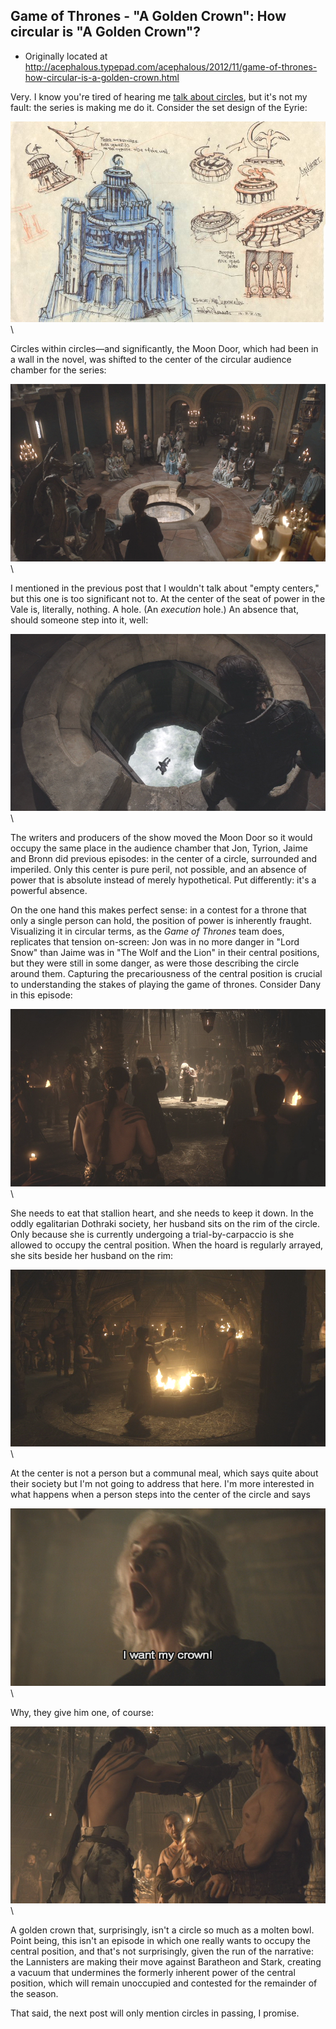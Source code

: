 ## Game of Thrones - "A Golden Crown": How circular is "A Golden Crown"?

 * Originally located at http://acephalous.typepad.com/acephalous/2012/11/game-of-thrones-how-circular-is-a-golden-crown.html

Very. I know you're tired of hearing me [talk about circles](http://acephalous.typepad.com/acephalous/2012/11/game-of-thrones-everyone-is-alone-everyone-is-surrounded-in-the-wolf-and-the-lion.html), but it's not my fault: the series is making me do it. Consider the set design of the Eyrie:

![6a00d8341c2df453ef017ee507307a970d](images/tv/game-of-thrones-a-golden-crown/6a00d8341c2df453ef017ee507307a970d.jpg)\ 

Circles within circles—and significantly, the Moon Door, which had been in a wall in the novel, was shifted to the center of the circular audience chamber for the series:

![6a00d8341c2df453ef017ee5075c8a970d](images/tv/game-of-thrones-a-golden-crown/6a00d8341c2df453ef017ee5075c8a970d.png)\ 

I mentioned in the previous post that I wouldn't talk about "empty centers," but this one is too significant not to. At the center of the seat of power in the Vale is, literally, nothing. A hole. (An *execution* hole.) An absence that, should someone step into it, well:

![6a00d8341c2df453ef017c33637be3970b](images/tv/game-of-thrones-a-golden-crown/6a00d8341c2df453ef017c33637be3970b.png)\ 

The writers and producers of the show moved the Moon Door so it would occupy the same place in the audience chamber that Jon, Tyrion, Jaime and Bronn did previous episodes: in the center of a circle, surrounded and imperiled. Only this center is pure peril, not possible, and an absence of power that is absolute instead of merely hypothetical. Put differently: it's a powerful absence.

On the one hand this makes perfect sense: in a contest for a throne that only a single person can hold, the position of power is inherently fraught. Visualizing it in circular terms, as the *Game of Thrones* team does, replicates that tension on-screen: Jon was in no more danger in "Lord Snow" than Jaime was in "The Wolf and the Lion" in their central positions, but they were still in some danger, as were those describing the circle around them. Capturing the precariousness of the central position is crucial to understanding the stakes of playing the game of thrones. Consider Dany in this episode:

![6a00d8341c2df453ef017c3363a21f970b](images/tv/game-of-thrones-a-golden-crown/6a00d8341c2df453ef017c3363a21f970b.png)\ 

She needs to eat that stallion heart, and she needs to keep it down. In the oddly egalitarian Dothraki society, her husband sits on the rim of the circle. Only because she is currently undergoing a trial-by-carpaccio is she allowed to occupy the central position. When the hoard is regularly arrayed, she sits beside her husband on the rim:

![6a00d8341c2df453ef017c3363adcd970b](images/tv/game-of-thrones-a-golden-crown/6a00d8341c2df453ef017c3363adcd970b.png)\ 

At the center is not a person but a communal meal, which says quite about their society but I'm not going to address that here. I'm more interested in what happens when a person steps into the center of the circle and says

![6a00d8341c2df453ef017ee507798c970d](images/tv/game-of-thrones-a-golden-crown/6a00d8341c2df453ef017ee507798c970d.png)\ 

Why, they give him one, of course:

![6a00d8341c2df453ef017d3d92585c970c](images/tv/game-of-thrones-a-golden-crown/6a00d8341c2df453ef017d3d92585c970c.png)\ 

A golden crown that, surprisingly, isn't a circle so much as a molten bowl. Point being, this isn't an episode in which one really wants to occupy the central position, and that's not surprisingly, given the run of the narrative: the Lannisters are making their move against Baratheon and Stark, creating a vacuum that undermines the formerly inherent power of the central position, which will remain unoccupied and contested for the remainder of the season.

That said, the next post will only mention circles in passing, I promise.
